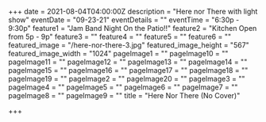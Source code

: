 +++
date = 2021-08-04T04:00:00Z
description = "Here nor There with light show"
eventDate = "09-23-21"
eventDetails = ""
eventTime = "6:30p - 9:30p"
feature1 = "Jam Band Night On the Patio!!"
feature2 = "Kitchen Open from 5p - 9p"
feature3 = ""
feature4 = ""
feature5 = ""
feature6 = ""
featured_image = "/here-nor-there-3.jpg"
featured_image_height = "567"
featured_image_width = "1024"
pageImage1 = ""
pageImage10 = ""
pageImage11 = ""
pageImage12 = ""
pageImage13 = ""
pageImage14 = ""
pageImage15 = ""
pageImage16 = ""
pageImage17 = ""
pageImage18 = ""
pageImage19 = ""
pageImage2 = ""
pageImage20 = ""
pageImage3 = ""
pageImage4 = ""
pageImage5 = ""
pageImage6 = ""
pageImage7 = ""
pageImage8 = ""
pageImage9 = ""
title = "Here Nor There (No Cover)"

+++
